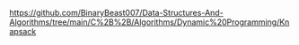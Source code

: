 https://github.com/BinaryBeast007/Data-Structures-And-Algorithms/tree/main/C%2B%2B/Algorithms/Dynamic%20Programming/Knapsack

